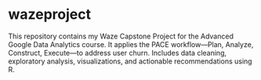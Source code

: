 # wazeproject
This repository contains my Waze Capstone Project for the Advanced Google Data Analytics course. It applies the PACE workflow—Plan, Analyze, Construct, Execute—to address user churn. Includes data cleaning, exploratory analysis, visualizations, and actionable recommendations using R.
